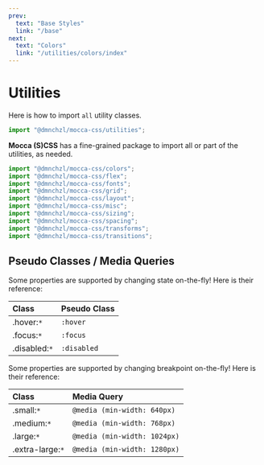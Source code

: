 ```yaml
---
prev:
  text: "Base Styles"
  link: "/base"
next:
  text: "Colors"
  link: "/utilities/colors/index"
---
```


# Utilities

Here is how to import `all` utility classes.

```jsx
import "@dmnchzl/mocca-css/utilities";
```

**Mocca (S)CSS** has a fine-grained package to import all or part of the utilities, as needed.

```jsx
import "@dmnchzl/mocca-css/colors";
import "@dmnchzl/mocca-css/flex";
import "@dmnchzl/mocca-css/fonts";
import "@dmnchzl/mocca-css/grid";
import "@dmnchzl/mocca-css/layout";
import "@dmnchzl/mocca-css/misc";
import "@dmnchzl/mocca-css/sizing";
import "@dmnchzl/mocca-css/spacing";
import "@dmnchzl/mocca-css/transforms";
import "@dmnchzl/mocca-css/transitions";
```

## Pseudo Classes / Media Queries

Some properties are supported by changing state on-the-fly! Here is their reference:

| Class         | Pseudo Class |
| :------------ | :----------- |
| .hover:`*`    | `:hover`     |
| .focus:`*`    | `:focus`     |
| .disabled:`*` | `:disabled`  |

Some properties are supported by changing breakpoint on-the-fly! Here is their reference:

| Class            | Media Query                  |
| :--------------- | :--------------------------- |
| .small:`*`       | `@media (min-width: 640px)`  |
| .medium:`*`      | `@media (min-width: 768px)`  |
| .large:`*`       | `@media (min-width: 1024px)` |
| .extra-large:`*` | `@media (min-width: 1280px)` |
